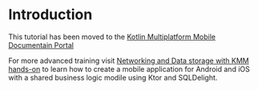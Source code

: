 # Introduction

This tutorial has been moved to the [Kotlin Multiplatform Mobile Documentain Portal](https://staging.kotlinlang.org/docs/mobile/create-first-app.html)

For more advanced training visit [Networking and Data storage with KMM hands-on](https://play.kotlinlang.org/hands-on/Networking%20and%20data%20storage%20with%20Kotlin%20Multiplatform%20Mobile/01_introduction) to learn how to create a mobile application for Android and iOS with a shared business logic modile using Ktor and SQLDelight.
